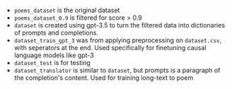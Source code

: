 - `poems_dataset` is the original dataset
- `poems_dataset_0.9` is filtered for score > 0.9
- `dataset` is created using gpt-3.5 to turn the filtered data into dictionaries of prompts and completions.
- `dataset_train_gpt_3` was from applying preprocessing on `dataset.csv`, with seperators at the end. Used specifically for finetuning causal language models like gpt-3
- `dataset_test` is for testing
- `dataset_translator` is similar to `dataset`, but prompts is a paragraph of the completion's content. Used for training long-text to poem